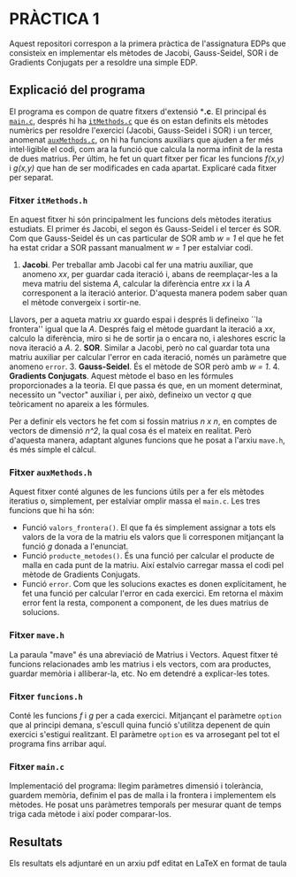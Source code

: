 # PRÀCTICA 1
Aquest repositori correspon a la primera pràctica de l'assignatura EDPs que consisteix en implementar els mètodes de Jacobi, Gauss-Seidel, SOR i de Gradients Conjugats per a resoldre una simple EDP.

## Explicació del programa
El programa es compon de quatre fitxers d'extensió ***.c**. El principal és [```main.c```](https://github.com/VikSa666/pract1/blob/main/main.c), després hi ha [```itMethods.c```](https://github.com/VikSa666/pract1/blob/main/itMethods.h) que és on estan definits els mètodes numèrics per resoldre l'exercici (Jacobi, Gauss-Seidel i SOR) i un tercer, anomenat [```auxMethods.c```](https://github.com/VikSa666/pract1/blob/main/auxMethods.h), on hi ha funcions auxiliars que ajuden a fer més intel·ligible el codi, com ara la funció que calcula la norma infinit de la resta de dues matrius. Per últim, he fet un quart fitxer per ficar les funcions _f(x,y)_ i _g(x,y)_ que han de ser modificades en cada apartat. Explicaré cada fitxer per separat.

### Fitxer ```itMethods.h```
En aquest fitxer hi són principalment les funcions dels mètodes iteratius estudiats. El primer és Jacobi, el segon és Gauss-Seidel i el tercer és SOR. Com que Gauss-Seidel és un cas particular de SOR amb _w = 1_ el que he fet ha estat cridar a SOR passant manualment _w = 1_ per estalviar codi.

1. **Jacobi**. Per treballar amb Jacobi cal fer una matriu auxiliar, que anomeno _xx_, per guardar cada iteració i, abans de reemplaçar-les a la meva matriu del sistema _A_, calcular la diferència entre _xx_ i la _A_ corresponent a la iteració anterior. D'aquesta manera podem saber quan el mètode convergeix i sortir-ne. 
    
Llavors, per a aqueta matriu _xx_ guardo espai i després li defineixo ``la frontera'' igual que la _A_. Després faig el mètode guardant la iteració a _xx_, calculo la diferència, miro si he de sortir ja o encara no, i aleshores escric la nova iteració a _A_.
2. **SOR**. Similar a Jacobi, però no cal guardar tota una matriu auxiliar per calcular l'error en cada iteració, només un paràmetre que anomeno ```error```.
3. **Gauss-Seidel**. És el mètode de SOR però amb _w = 1_.
4. **Gradients Conjugats**. Aquest mètode el baso en les fórmules proporcionades a la teoria. El que passa és que, en un moment determinat, necessito un "vector" auxiliar i, per això, defineixo un vector _q_ que teòricament no apareix a les fórmules. 
    
Per a definir els vectors he fet com si fossin matrius _n x n_, en comptes de vectors de dimensió _n^2_, la qual cosa és el mateix en realitat. Però d'aquesta manera, adaptant algunes funcions que he posat a l'arxiu ```mave.h```, és més simple el càlcul. 


### Fitxer ```auxMethods.h```
Aquest fitxer conté algunes de les funcions útils per a fer els mètodes iteratius o, simplement, per estalviar omplir massa el ```main.c```. Les tres funcions que hi ha són:
* Funció ```valors_frontera()```. El que fa és simplement assignar a tots els valors de la vora de la matriu els valors que li corresponen mitjançant la funció $g$ donada a l'enunciat.
* Funció ```producte_metodes()```. És una funció per calcular el producte de malla en cada punt de la matriu. Així estalvio carregar massa el codi pel mètode de Gradients Conjugats.
* Funció ```error```. Com que les solucions exactes es donen explícitament, he fet una funció per calcular l'error en cada exercici. Em retorna el màxim error fent la resta, component a component, de les dues matrius de solucions.

### Fitxer ```mave.h```
La paraula "mave" és una abreviació de Matrius i Vectors. Aquest fitxer té funcions relacionades amb les matrius i els vectors, com ara productes, guardar memòria i alliberar-la, etc. No em detendré a explicar-les totes.


### Fitxer ```funcions.h```
Conté les funcions _f_ i _g_ per a cada exercici. Mitjançant el paràmetre ```option``` que al principi demana, s'escull quina funció s'utilitza depenent de quin exercici s'estigui realitzant. El paràmetre ```option``` es va arrosegant pel tot el programa fins arribar aquí.


### Fitxer ```main.c```
Implementació del programa: llegim paràmetres dimensió i tolerància, guardem memòria, definim el pas de malla i la frontera i implementem els mètodes. He posat uns paràmetres temporals per mesurar quant de temps triga cada mètode i així poder comparar-los.


## Resultats
Els resultats els adjuntaré en un arxiu pdf editat en LaTeX en format de taula